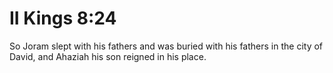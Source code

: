 # II Kings 8:24

So Joram slept with his fathers and was buried with his fathers in the city of David, and Ahaziah his son reigned in his place.
